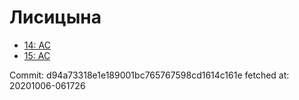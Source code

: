 # Лисицына
- [14: AC](14.md)
- [15: AC](15.md)

Commit: d94a73318e1e189001bc765767598cd1614c161e
 fetched at: 20201006-061726
